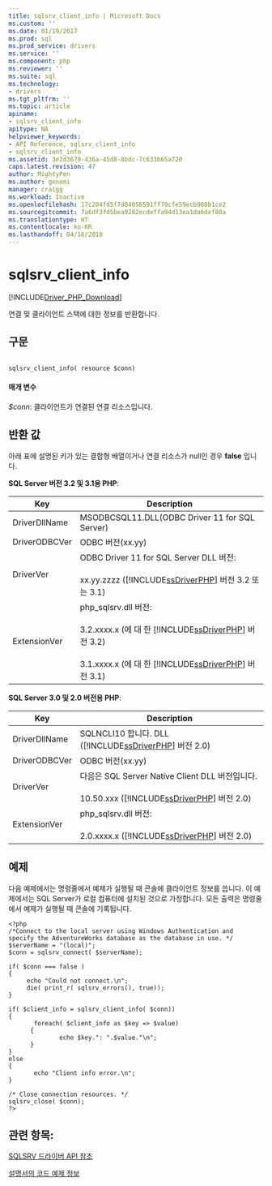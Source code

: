 ```yaml
---
title: sqlsrv_client_info | Microsoft Docs
ms.custom: ''
ms.date: 01/19/2017
ms.prod: sql
ms.prod_service: drivers
ms.service: ''
ms.component: php
ms.reviewer: ''
ms.suite: sql
ms.technology:
- drivers
ms.tgt_pltfrm: ''
ms.topic: article
apiname:
- sqlsrv_client_info
apitype: NA
helpviewer_keywords:
- API Reference, sqlsrv_client_info
- sqlsrv_client_info
ms.assetid: 3e2d3679-436a-45d8-8bdc-7c633b65a720
caps.latest.revision: 47
author: MightyPen
ms.author: genemi
manager: craigg
ms.workload: Inactive
ms.openlocfilehash: 17c204fd5f7d84056591ff79cfe59ecb908b1ce2
ms.sourcegitcommit: 7a6df3fd5bea9282ecdeffa94d13ea1da6def80a
ms.translationtype: HT
ms.contentlocale: ko-KR
ms.lasthandoff: 04/16/2018
---
```

# <a name="sqlsrvclientinfo"></a>sqlsrv_client_info
[!INCLUDE[Driver_PHP_Download](../../includes/driver_php_download.md)]

연결 및 클라이언트 스택에 대한 정보를 반환합니다.  
  
## <a name="syntax"></a>구문  
  
```  
  
sqlsrv_client_info( resource $conn)  
```  
  
#### <a name="parameters"></a>매개 변수  
*$conn*: 클라이언트가 연결된 연결 리소스입니다.  
  
## <a name="return-value"></a>반환 값  
아래 표에 설명된 키가 있는 결합형 배열이거나 연결 리소스가 null인 경우 **false** 입니다.  
  
**SQL Server 버전 3.2 및 3.1용 PHP**:  
  
|Key|Description|  
|-------|---------------|  
|DriverDllName|MSODBCSQL11.DLL(ODBC Driver 11 for SQL Server)|  
|DriverODBCVer|ODBC 버전(xx.yy)|  
|DriverVer|ODBC Driver 11 for SQL Server DLL 버전:<br /><br />xx.yy.zzzz ([!INCLUDE[ssDriverPHP](../../includes/ssdriverphp_md.md)] 버전 3.2 또는 3.1)|  
|ExtensionVer|php_sqlsrv.dll 버전:<br /><br />3.2.xxxx.x (에 대 한 [!INCLUDE[ssDriverPHP](../../includes/ssdriverphp_md.md)] 버전 3.2)<br /><br />3.1.xxxx.x (에 대 한 [!INCLUDE[ssDriverPHP](../../includes/ssdriverphp_md.md)] 버전 3.1)|  
  
**SQL Server 3.0 및 2.0 버전용 PHP**:  
  
|Key|Description|  
|-------|---------------|  
|DriverDllName|SQLNCLI10 합니다. DLL ([!INCLUDE[ssDriverPHP](../../includes/ssdriverphp_md.md)] 버전 2.0)|  
|DriverODBCVer|ODBC 버전(xx.yy)|  
|DriverVer|다음은 SQL Server Native Client DLL 버전입니다.<br /><br />10.50.xxx ([!INCLUDE[ssDriverPHP](../../includes/ssdriverphp_md.md)] 버전 2.0)|  
|ExtensionVer|php_sqlsrv.dll 버전:<br /><br />2.0.xxxx.x ([!INCLUDE[ssDriverPHP](../../includes/ssdriverphp_md.md)] 버전 2.0)|  
  
## <a name="example"></a>예제  
다음 예제에서는 명령줄에서 예제가 실행될 때 콘솔에 클라이언트 정보를 씁니다. 이 예제에서는 SQL Server가 로컬 컴퓨터에 설치된 것으로 가정합니다. 모든 출력은 명령줄에서 예제가 실행될 때 콘솔에 기록됩니다.  
  
```  
<?php  
/*Connect to the local server using Windows Authentication and   
specify the AdventureWorks database as the database in use. */  
$serverName = "(local)";  
$conn = sqlsrv_connect( $serverName);  
  
if( $conn === false )  
{  
     echo "Could not connect.\n";  
     die( print_r( sqlsrv_errors(), true));  
}  
  
if( $client_info = sqlsrv_client_info( $conn))  
{  
       foreach( $client_info as $key => $value)  
      {  
              echo $key.": ".$value."\n";  
      }  
}  
else  
{  
       echo "Client info error.\n";  
}  
  
/* Close connection resources. */  
sqlsrv_close( $conn);  
?>  
```  
  
## <a name="see-also"></a>관련 항목:  
[SQLSRV 드라이버 API 참조](../../connect/php/sqlsrv-driver-api-reference.md)

[설명서의 코드 예제 정보](../../connect/php/about-code-examples-in-the-documentation.md)  
  
